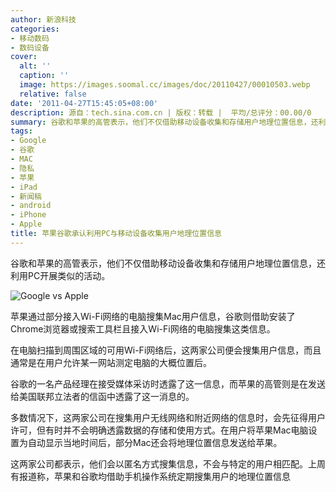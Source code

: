 ```yaml
---
author: 新浪科技
categories:
- 移动数码
- 数码设备
cover:
  alt: ''
  caption: ''
  image: https://images.soomal.cc/images/doc/20110427/00010503.webp
  relative: false
date: '2011-04-27T15:45:05+08:00'
description: 源自：tech.sina.com.cn | 版权：转载 |  平均/总评分：00.00/0
summary: 谷歌和苹果的高管表示，他们不仅借助移动设备收集和存储用户地理位置信息，还利用PC开展类似的活动。苹果通过部分接入Wi-Fi网络的电脑搜集Mac用户信息，谷歌则借助安装了Chrome浏览器或搜索工具栏且接入Wi-Fi网络的电脑搜集这类信息。
tags:
- Google
- 谷歌
- MAC
- 隐私
- 苹果
- iPad
- 新闻稿
- android
- iPhone
- Apple
title: 苹果谷歌承认利用PC与移动设备收集用户地理位置信息
---
```


谷歌和苹果的高管表示，他们不仅借助移动设备收集和存储用户地理位置信息，还利用PC开展类似的活动。



![Google vs Apple](https://images.soomal.cc/images/doc/20110427/00010503.webp)



苹果通过部分接入Wi-Fi网络的电脑搜集Mac用户信息，谷歌则借助安装了Chrome浏览器或搜索工具栏且接入Wi-Fi网络的电脑搜集这类信息。



在电脑扫描到周围区域的可用Wi-Fi网络后，这两家公司便会搜集用户信息，而且通常是在用户允许某一网站测定电脑的大概位置后。



谷歌的一名产品经理在接受媒体采访时透露了这一信息，而苹果的高管则是在发送给美国联邦立法者的信函中透露了这一消息的。



多数情况下，这两家公司在搜集用户无线网络和附近网络的信息时，会先征得用户许可，但有时并不会明确透露数据的存储和使用方式。在用户将苹果Mac电脑设置为自动显示当地时间后，部分Mac还会将地理位置信息发送给苹果。



这两家公司都表示，他们会以匿名方式搜集信息，不会与特定的用户相匹配。上周有报道称，苹果和谷歌均借助手机操作系统定期搜集用户的地理位置信息